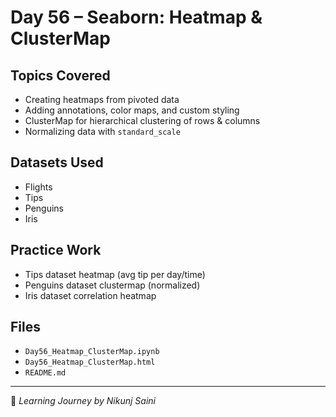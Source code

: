 # Day 56 – Seaborn: Heatmap & ClusterMap

##  Topics Covered
- Creating heatmaps from pivoted data
- Adding annotations, color maps, and custom styling
- ClusterMap for hierarchical clustering of rows & columns
- Normalizing data with `standard_scale`

##  Datasets Used
- Flights
- Tips
- Penguins
- Iris

##  Practice Work
- Tips dataset heatmap (avg tip per day/time)
- Penguins dataset clustermap (normalized)
- Iris dataset correlation heatmap

## Files
- `Day56_Heatmap_ClusterMap.ipynb`
- `Day56_Heatmap_ClusterMap.html`
- `README.md`

---
🔗 *Learning Journey by Nikunj Saini*

